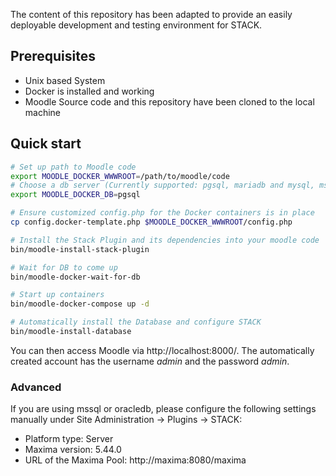 The content of this repository has been adapted to provide an easily deployable development and testing environment for STACK. 

## Prerequisites

- Unix based System
- Docker is installed and working
- Moodle Source code and this repository have been cloned to the local machine

## Quick start

```bash
# Set up path to Moodle code
export MOODLE_DOCKER_WWWROOT=/path/to/moodle/code
# Choose a db server (Currently supported: pgsql, mariadb and mysql, mssql and oracle will reuqire manual intervention)
export MOODLE_DOCKER_DB=pgsql

# Ensure customized config.php for the Docker containers is in place
cp config.docker-template.php $MOODLE_DOCKER_WWWROOT/config.php

# Install the Stack Plugin and its dependencies into your moodle code 
bin/moodle-install-stack-plugin

# Wait for DB to come up
bin/moodle-docker-wait-for-db

# Start up containers
bin/moodle-docker-compose up -d

# Automatically install the Database and configure STACK
bin/moodle-install-database
```

You can then access Moodle via http://localhost:8000/.
The automatically created account has the username *admin* and the password *admin*.

### Advanced

If you are using mssql or oracledb, please configure the following settings manually under Site Administration -> Plugins -> STACK:

- Platform type: Server
- Maxima version: 5.44.0
- URL of the Maxima Pool: http://maxima:8080/maxima

